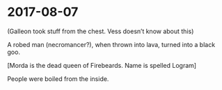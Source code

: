 # 2017-08-07

(Galleon took stuff from the chest. Vess doesn’t know about this)

A robed man (necromancer?), when thrown into lava, turned into a black goo.

[Morda is the dead queen of Firebeards. Name is spelled Logram]

People were boiled from the inside. 
